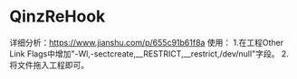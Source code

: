 # QinzReHook
详细分析：https://www.jianshu.com/p/655c91b61f8a
使用：
1.在工程Other Link Flags中增加"-Wl,-sectcreate,__RESTRICT,__restrict,/dev/null"字段。
2.将文件拖入工程即可。

